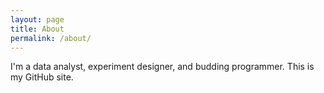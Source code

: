 ```yaml
---
layout: page
title: About
permalink: /about/
---
```


I'm a data analyst, experiment designer, and budding programmer. This is my GitHub site.
